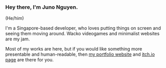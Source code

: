 ### Hey there, I'm Juno Nguyen.

(He/him)

I'm a Singapore-based developer, who loves putting things on screen and seeing them moving around. Wacko videogames and minimalist websites are my jam.

Most of my works are here, but if you would like something more presentable and human-readable, then [my portfolio website](https://junongx.com/) and [itch.io page](https://junongx.itch.io/) are there for you.

<!--
**JunoNgx/JunoNgx** is a ✨ _special_ ✨ repository because its `README.md` (this file) appears on your GitHub profile.

Here are some ideas to get you started:

- 🔭 I’m currently working on ...
- 🌱 I’m currently learning ...
- 👯 I’m looking to collaborate on ...
- 🤔 I’m looking for help with ...
- 💬 Ask me about ...
- 📫 How to reach me: ...
- 😄 Pronouns: ...
- ⚡ Fun fact: ...
-->
